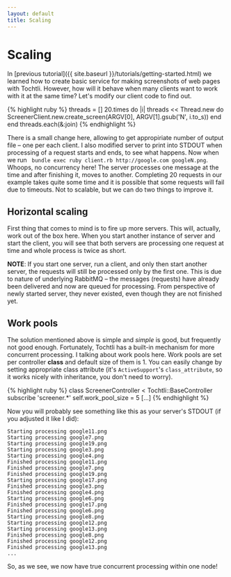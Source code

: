 ```yaml
---
layout: default
title: Scaling
---
```


# Scaling

In [previous tutorial]({{ site.baseurl }}/tutorials/getting-started.html) we learned how to create basic service for making screenshots of web pages with Tochtli. However, how will it behave when many clients want to work with it at the same time? Let's modify our client code to find out.

{% highlight ruby %}
threads = []
20.times do |i|
	threads << Thread.new do
		ScreenerClient.new.create_screen(ARGV[0], ARGV[1].gsub('N', i.to_s))
	end
end
threads.each(&:join)
{% endhighlight %}

There is a small change here, allowing to get appropiriate number of output file – one per each client. I also modified server to print into STDOUT when processing of a request starts and ends, to see what happens. Now when we run ` bundle exec ruby client.rb http://google.com googleN.png`. Whoops, no concurrency here! The server processes one message at the time and after finishing it, moves to another. Completing 20 requests in our example takes quite some time and it is possible that some requests will fail due to timeouts. Not to scalable, but we can do two things to improve it.

## Horizontal scaling

First thing that comes to mind is to fire up more servers. This will, actually, work out of the box here. When you start another instance of server and start the client, you will see that both servers are processing one request at time and whole process is twice as short.

**NOTE**: If you start one server, run a client, and only then start another server, the requests will still be processed only by the first one. This is due to nature of underlying RabbitMQ – the messages (requests) have already been delivered and now are queued for processing. From perspective of newly started server, they never existed, even though they are not finished yet.

## Work pools

The solution mentioned above is simple and _simple_ is good, but frequently not good enough. Fortunately, Tochtli has a built-in mechanism for more concurrent processing. I talking about work pools here. Work pools are set per controller **class** and default size of them is 1. You can easily change by setting appropriate class attribute (it's `ActiveSupport`'s `class_attribute`, so it works nicely with inheritance, you don't need to worry).

{% highlight ruby %}
class ScreenerController < Tochtli::BaseController
	subscribe 'screener.*'
	self.work_pool_size = 5
[...]
{% endhighlight %}

Now you will probably see something like this as your server's STDOUT (if you adjusted it like I did):

```
Starting processing google11.png
Starting processing google7.png
Starting processing google19.png
Starting processing google3.png
Starting processing google4.png
Finished processing google11.png
Finished processing google7.png
Finished processing google19.png
Starting processing google17.png
Finished processing google3.png
Finished processing google4.png
Starting processing google6.png
Finished processing google17.png
Finished processing google6.png
Starting processing google8.png
Starting processing google12.png
Starting processing google13.png
Finished processing google8.png
Finished processing google12.png
Finished processing google13.png
...
```

So, as we see, we now have true concurrent processing within one node!
